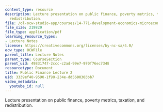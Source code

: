 ```yaml
---
content_type: resource
description: Lecture presentation on public finance, poverty metrics, taxation, and
  redistribution.
file: /ol-ocw-studio-app/courses/14-771-development-economics-microeconomic-issues-and-policy-models-fall-2008/3339ef4095901f90234edd5600303bb7_lec10.pdf
file_size: 219829
file_type: application/pdf
learning_resource_types:
- Lecture Notes
license: https://creativecommons.org/licenses/by-nc-sa/4.0/
ocw_type: OCWFile
parent_title: Lecture Notes
parent_type: CourseSection
parent_uid: 49831747-2ccc-c2ad-99e7-970f76ec7348
resourcetype: Document
title: Public Finance Lecture 2
uid: 3339ef40-9590-1f90-234e-dd5600303bb7
video_metadata:
  youtube_id: null
---
```

Lecture presentation on public finance, poverty metrics, taxation, and redistribution.